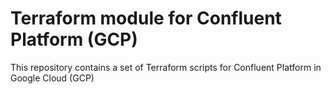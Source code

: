 # Terraform module for Confluent Platform (GCP)

This repository contains a set of Terraform scripts for Confluent Platform in Google Cloud (GCP)
